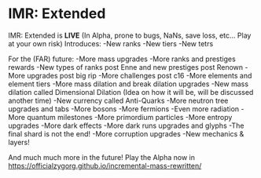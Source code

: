 # IMR: Extended

IMR: Extended is **LIVE** (In Alpha, prone to bugs, NaNs, save loss, etc... Play at your own risk)
Introduces:
-New ranks
-New tiers
-New tetrs

For the (FAR) future:
-More mass upgrades
-More ranks and prestiges rewards
-New types of ranks post Enne and new prestiges post Renown
-More upgrades post big rip
-More challenges post c16
-More elements and element tiers
-More mass dilation and break dilation upgrades
-New mass dilation called Dimensional Dilation (Idea on how it will be, will be discussed another time)
-New currency called Anti-Quarks
-More neutron tree upgrades and tabs
-More bosons
-More fermions
-Even more radiation
-More quantum milestones
-More primordium particles
-More entropy upgrades
-More dark effects
-More dark runs upgrades and glyphs
-The final shard is not the end!
-More corruption upgrades
-New mechanics & layers!

And much much more in the future!
Play the Alpha now in https://officialzygorg.github.io/incremental-mass-rewritten/
